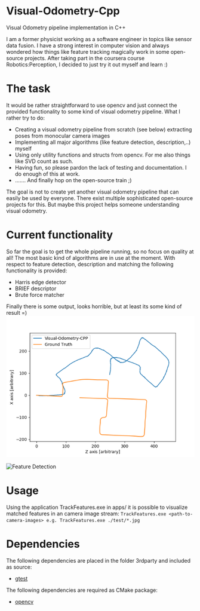# Visual-Odometry-Cpp
Visual Odometry pipeline implementation in C++

I am a former physicist working as a software engineer in topics like sensor data fusion. I have a strong interest in computer vision and always wondered how things like feature tracking magically work in some open-source projects. 
After taking part in the coursera course Robotics:Perception, I decided to just try it out myself and learn :) 

# The task

It would be rather straightforward to use opencv and just connect the provided functionality to some kind of visual odometry pipeline. What I rather try to do:

- Creating a visual odometry pipeline from scratch (see below) extracting poses from monocular camera images
- Implementing all major algorithms (like feature detection, description,..) myself
- Using only utility functions and structs from opencv. For me also things like SVD count as such.
- Having fun, so please pardon the lack of testing and documentation. I do enough of this at work.
- ....... And finally hop on the open-source train ;) 

The goal is not to create yet another visual odometry pipeline that can easily be used by everyone. There exist multiple sophisticated open-source projects for this. But maybe this project helps someone understanding visual odometry. 

# Current functionality

So far the goal is to get the whole pipeline running, so no focus on quality at all! 
The most basic kind of algorithms are in use at the moment.
With respect to feature detection, description and matching the following functionality is provided:
- Harris edge detector
- BRIEF descriptor
- Brute force matcher

Finally there is some output, looks horrible, but at least its some kind of result =)
![Image description](doc/results/KITTI_Seq0_HelloWorld.png)

![Feature Detection](doc/results/FeatureDetection.gif)

# Usage

Using the application TrackFeatures.exe in apps/ it is possible to visualize matched features in an camera image stream:
`TrackFeatures.exe <path-to-camera-images> e.g. TrackFeatures.exe ./test/*.jpg` 

# Dependencies

The following dependencies are placed in the folder 3rdparty and included as source:

- [gtest](https://github.com/google/googletest/blob/master/googletest/LICENSE)


The following dependencies are required as CMake package:

- [opencv](https://opencv.org/license/)

